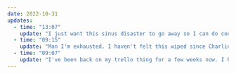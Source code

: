 ```yaml
---
date: 2022-10-31
updates:
  - time: "13:07"
    update: "I just want this sinus disaster to go away so I can do cool things like: breathe normally, sleep well, do yard work, etc. Is that too much to ask?"
  - time: "09:15"
    update: "Man I'm exhausted. I haven't felt this wiped since Charlie was a newborn."
  - time: "09:07"
    update: "I've been back on my trello thing for a few weeks now. I have a column for each day of the week, Top of Mind (for the biggies, which are linked to smaller tasks), Backlog, and then a bunch of automations. So far, it's seeming to help me get stuff done. Every Monday, it clears the previous undone tasks by moving them to a column titled UNDONE, then creates a new one on Monday called Week Planning. I then sort through backlog and UNDONE and schedule my week according to what I think I can get done. I try to have one big hitter each day that will make me feel accomplished. It's basic, but it's working."
---
```

